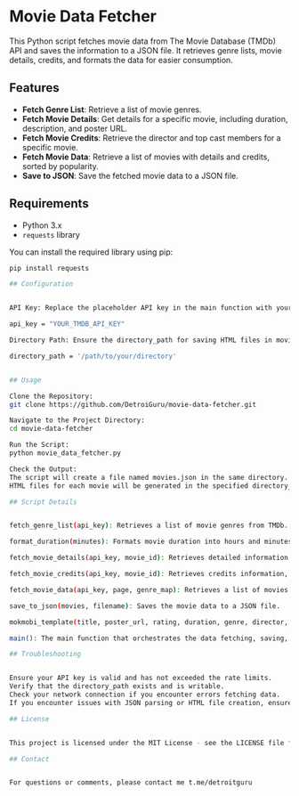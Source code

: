 # Movie Data Fetcher

This Python script fetches movie data from The Movie Database (TMDb) API and saves the information to a JSON file. It retrieves genre lists, movie details, credits, and formats the data for easier consumption.

## Features

- **Fetch Genre List**: Retrieve a list of movie genres.
- **Fetch Movie Details**: Get details for a specific movie, including duration, description, and poster URL.
- **Fetch Movie Credits**: Retrieve the director and top cast members for a specific movie.
- **Fetch Movie Data**: Retrieve a list of movies with details and credits, sorted by popularity.
- **Save to JSON**: Save the fetched movie data to a JSON file.

## Requirements

- Python 3.x
- `requests` library

You can install the required library using pip:

```sh
pip install requests

## Configuration


API Key: Replace the placeholder API key in the main function with your own TMDb API key.

api_key = "YOUR_TMDB_API_KEY"

Directory Path: Ensure the directory_path for saving HTML files in movie_list is correctly set and writable.

directory_path = '/path/to/your/directory'


## Usage

Clone the Repository:
git clone https://github.com/DetroiGuru/movie-data-fetcher.git

Navigate to the Project Directory:
cd movie-data-fetcher

Run the Script:
python movie_data_fetcher.py

Check the Output:
The script will create a file named movies.json in the same directory.
HTML files for each movie will be generated in the specified directory_path.

## Script Details


fetch_genre_list(api_key): Retrieves a list of movie genres from TMDb.

format_duration(minutes): Formats movie duration into hours and minutes.

fetch_movie_details(api_key, movie_id): Retrieves detailed information about a specific movie.

fetch_movie_credits(api_key, movie_id): Retrieves credits information, including the director and top cast members.

fetch_movie_data(api_key, page, genre_map): Retrieves a list of movies with details and credits for a specific page.

save_to_json(movies, filename): Saves the movie data to a JSON file.

mokmobi_template(title, poster_url, rating, duration, genre, director, cast, description, imdbid): Generates HTML files for each movie with detailed information.

main(): The main function that orchestrates the data fetching, saving, and HTML generation process.

## Troubleshooting


Ensure your API key is valid and has not exceeded the rate limits.
Verify that the directory_path exists and is writable.
Check your network connection if you encounter errors fetching data.
If you encounter issues with JSON parsing or HTML file creation, ensure proper file permissions.

## License


This project is licensed under the MIT License - see the LICENSE file for details.

## Contact


For questions or comments, please contact me t.me/detroitguru